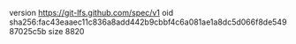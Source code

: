 version https://git-lfs.github.com/spec/v1
oid sha256:fac43eaaec11c836a8add442b9cbbf4c6a081ae1a8dc5d066f8de54987025c5b
size 8820
